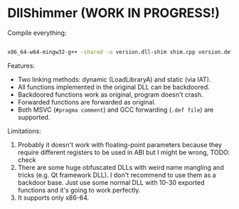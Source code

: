 # DllShimmer (WORK IN PROGRESS!)

Compile everything:

```bash

x86_64-w64-mingw32-g++ -shared -o version.dll-shim shim.cpp version.def -static-libstdc++ -static-libgcc
```

Features:

- Two linking methods: dynamic (LoadLibraryA) and static (via IAT).
- All functions implemented in the original DLL can be backdoored.
- Backdoored functions work as original, program doesn't crash.
- Forwarded functions are forwarded as original.
- Both MSVC (`#pragma comment`) and GCC forwarding (`.def file`) are supported.

Limitations:

1. Probably it doesn't work with floating-point parameters because they require different registers to be used in ABI but I might be wrong, TODO: check
2. There are some huge obfuscated DLLs with weird name mangling and tricks (e.g. Qt framework DLL). I don't recommend to use them as a backdoor base. Just use some normal DLL with 10-30 exported functions and it's going to work perfectly.
3. It supports only x86-64.
